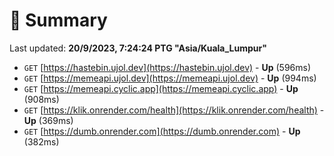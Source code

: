 # 📖 Summary
Last updated: **20/9/2023, 7:24:24 PTG "Asia/Kuala_Lumpur"**

- `GET` [https://hastebin.ujol.dev](https://hastebin.ujol.dev) - **Up** (596ms)
- `GET` [https://memeapi.ujol.dev](https://memeapi.ujol.dev) - **Up** (994ms)
- `GET` [https://memeapi.cyclic.app](https://memeapi.cyclic.app) - **Up** (908ms)
- `GET` [https://klik.onrender.com/health](https://klik.onrender.com/health) - **Up** (369ms)
- `GET` [https://dumb.onrender.com](https://dumb.onrender.com) - **Up** (382ms)
